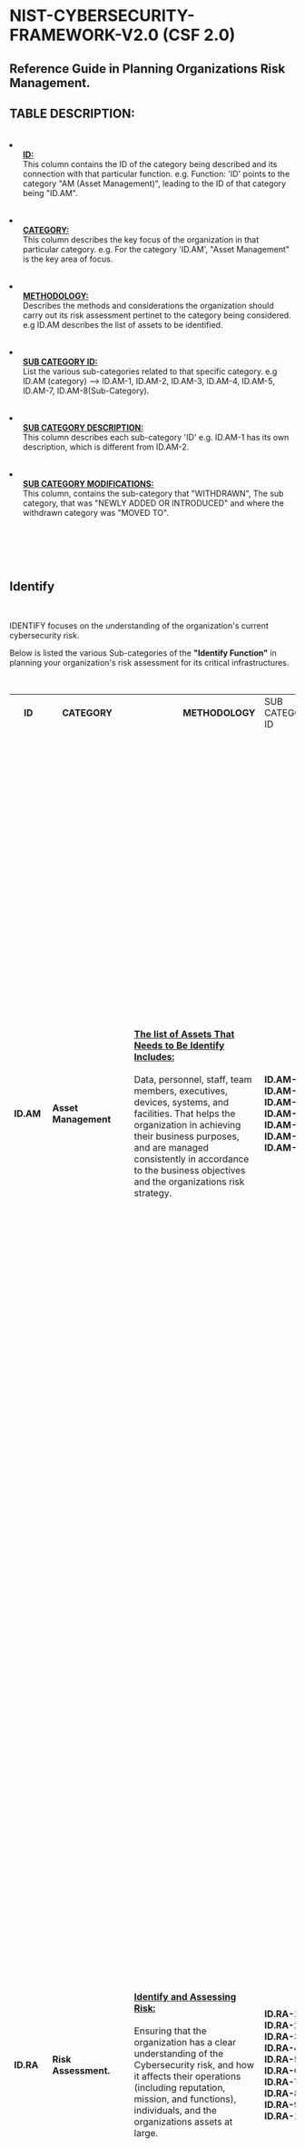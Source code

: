  # NIST-CYBERSECURITY-FRAMEWORK-V2.0 (CSF 2.0)

<h2>Reference Guide in Planning Organizations Risk Management.</h2>

<h2>TABLE DESCRIPTION:</h2>
<br>
 
<li><ul><strong><ins>ID:</ins></strong><br>This column contains the ID of the category being described and its connection with that particular function. e.g. Function:&nbsp;'ID' points to the category "AM (Asset Management)", leading to the ID of that category being "ID.AM".</ul></li><br>

<li><ul><strong><ins>CATEGORY:</ins></strong><br>This column describes the key focus of the organization in that particular category. e.g. For the category 'ID.AM', "Asset Management"  is the key area of focus.</ul></li><br> 

<li><ul><strong><ins>METHODOLOGY:</ins></strong><br>Describes the methods and considerations the organization should carry out its risk assessment pertinet to the category being considered. e.g ID.AM describes the list of assets to be identified.</ul></li><br>

<li><ul><strong><ins>SUB CATEGORY ID:</ins></strong><br>List the various sub-categories related to that specific category. e.g ID.AM (category) --> ID.AM-1, ID.AM-2, ID.AM-3, ID.AM-4, ID.AM-5, ID.AM-7, ID.AM-8(Sub-Category).</ul></li><br>

<li><ul><strong><ins>SUB CATEGORY DESCRIPTION:</ins></strong><br>This column describes each sub-category 'ID' e.g. ID.AM-1 has its own description, which is different from ID.AM-2.</ul></li><br>

<li><ul><strong><ins>SUB CATEGORY MODIFICATIONS:</ins></strong><br>This column, contains the sub-category that "WITHDRAWN", The sub category, that was "NEWLY ADDED OR INTRODUCED" and where the withdrawn category was "MOVED TO".</ul></li><br>




<br><br>



<h2>Identify</h2>


<br>

IDENTIFY focuses on the understanding of the organization's current cybersecurity risk.<br>

Below is listed the various Sub-categories of the <strong>"Identify Function"</strong> in planning your organization's risk assessment for its critical infrastructures. 


<br>

<table>
<tr>
<td><strong>&nbsp;&nbsp;&nbsp;&nbsp;ID</strong></td><td><strong>&nbsp;&nbsp;&nbsp;&nbsp;CATEGORY</strong></td><td><strong>&nbsp;&nbsp;&nbsp;&nbsp;&nbsp;&nbsp;&nbsp;&nbsp;&nbsp;&nbsp;&nbsp;&nbsp;&nbsp;&nbsp;&nbsp;&nbsp;&nbsp;&nbsp;&nbsp;&nbsp;METHODOLOGY</strong></td><td>SUB CATEGORY ID</td><td><strong>&nbsp;&nbsp;&nbsp;&nbsp;&nbsp;&nbsp;&nbsp;SUB CATEGORY &nbsp;&nbsp;&nbsp;&nbsp;&nbsp;&nbsp;&nbsp;DESCRIPTION</strong></td><td><strong>&nbsp;&nbsp;&nbsp;&nbsp;SUB CATEGORY MODIFICATIONS</strong></td>
</tr>
<tr>
<tr>
</tr>

   
<!-- Here the ID.AM Begins.-->
<tr>
<td><strong>ID.AM</strong></td><td><strong>Asset Management</strong></td>

<td><ins><strong>The list of Assets That Needs to Be Identify Includes:</strong></ins>
<br><br>
Data, personnel, staff, team members, executives, devices, systems, and facilities. That helps the organization in achieving their business purposes, and are managed consistently in accordance to the business objectives and the organizations risk strategy.
</td>   
<td><strong>ID.AM-1, ID.AM-2, ID.AM-3, ID.AM-4, ID.AM-5, ID.AM-7, ID.AM-8 </strong></td>

<td>
  <br><ins><strong>ID.AM-1:</strong></ins><br><br>Take inventory of physical devices and systems within the organization.</strong><br><br>
 <ins><strong>ID.AM-2:</strong></ins><br><br>Take inventory of all softwares platforms and applications within the organization.<br><br>
 <ins><strong>ID.AM-3:</strong></ins><br><br>Map the organization's authorized network communication, both internal and external network data flow.<br><br>
 <ins><strong>ID.AM-4:</strong></ins><br><br>Take inventories of services provided by supplier.<br><br>
 <ins><strong>ID.AM-5:</strong></ins><br><br>Priortizing and classifying resources (Hardware devices, Softwares, data), based on their criticality, and impact on business.<br> <br>
  <ins><strong>ID.AM-7:</strong></ins><br><br>Identifying and catologue data, and corresponding metadata for designated data types.<br> <br>
  <ins><strong>ID.AM-8:</strong></ins><br><br>Systems, hardware, software, services, are maintained and managed throughout their life cycles.<br> <br>
 <br>
 </td>

<td><ins><strong>WITHDRAWN</strong></ins><br>ID.AM-6<br><br>
<ins><strong>NEWLY ADDED</strong></ins><br>ID.AM-7, IDM.AM-8<br><br>
<ins><strong>MOVED TO</strong></ins><br>GV.RR-2, GV.SC-2
</td>
</tr>


<!-- Here the ID.AM Ends.-->





<!-- Here the ID.RA Begins Here.-->
<tr>
<td><strong>ID.RA</strong></td><td><strong>Risk Assessment.</strong></td>

<td><ins><strong>Identify and Assessing Risk:</strong></ins>
<br><br>
Ensuring that the organization has a clear understanding of the Cybersecurity risk, and how it affects their operations (including reputation, mission, and functions), individuals, and the organizations assets at large.
</td>   
<td><strong>ID.RA-1, ID.RA-2, ID.RA-3, ID.RA-4, ID.RA-5, ID.RA-6, ID.RA-7, ID.RA-8, ID.RA-9, ID.RA-10.</strong></td>

<td>
 <br><ins><strong>ID.RA-1:</strong></ins><br><br>Identifying and documentation of all vulnerabilities in the organizations Assets.</strong><br><br>
 <ins><strong>ID.RA-2:</strong></ins><br><br>Threat and vulnerabilities information discovered in online forums, social networking apps, and other relevant sources.</strong><br><br>
 <ins><strong>ID.RA-3:</strong></ins><br><br>Both Internal and External threats are Identified and documented.</strong><br><br>
   <ins><strong>ID.RA-4:</strong></ins><br><br>All potential impacts and likelihood of threats exploiting vulnerabilities in the organizations are identified and documented.</strong><br><br>
    <ins><strong>ID.RA-5:</strong></ins><br><br>The lines of communications across the organization regarding cybersecurity risk, risk from suppliers, and third party risks, are established.</strong><br><br>
     <ins><strong>ID.RA-6:</strong></ins><br><br>Threats, vulnerabilities, impacts, and likelihood are used to estimate the risk, and priortize the risk response.</strong><br><br>
      <ins><strong>ID.RA-7:</strong></ins><br><br>Managing changes and exceptions of accessed risk impact, and ensure they are documented and tracked.</strong><br><br>
      <ins><strong>ID.RA-8:</strong></ins><br><br>Establishing the processes by which vulnerabilities disclosures are recieved, analyzed, and responded responded to.</strong><br><br>
      <ins><strong>ID.RA-9:</strong></ins><br><br>The authenticity and integrity of both hardware and software are assessed before they are acquired and used.</strong><br><br>
      <ins><strong>ID.RA-10:</strong></ins><br><br>Critical suppliers are assessed prior to the acquisition.</strong><br><br>
 <br>
</td>


<td><ins><strong>WITHDRAWN</strong></ins><br>(N/A)<br><br>
<ins><strong>NEWLY ADDED</strong></ins><br>ID.RA-7, ID.RA-8, ID.RA-9, ID.RA-10.<br><br>
<ins><strong>MOVED TO</strong></ins><br>(N/A)
</td>
</tr>


<!-- Here the ID.RA Ends.-->






<!-- Here the GV.RR Begins Here.-->
<tr>
<td><strong>GV.RR</strong></td><td><strong>Roles, Responsibilities, and Authorities</strong></td>

<td><ins><strong>Establishing The Organizations Cybersecurity Roles and Responsibilities:</strong></ins>
<br><br>
The organizations cybersecurity roles, responsbilities, and accountability to promote accountability, performance assessment, and continuous improvement are established and communicated.
</td>   
<td><strong>GV.RR-1, GV.RR-2, GV.RR-3, GV.RR-4</strong></td>

<td>
  <br><ins><strong>GV.RR-1:</strong></ins><br><br>The organization leadership, is responsible and accountable for its cybersecurity risk, and promotes a culture, that is risk aware, ethical, and continuously improving.</strong><br><br>
 <ins><strong>GV.RR-2:</strong></ins><br><br>The Roles, Responsibilities, and Authorities related to the organizations cybersecurity risk management are established, communicated, understood, and enforced.</strong><br><br>
 <ins><strong>GV.RR-3:</strong></ins><br><br>Adequate resources, are allocated in proportion with the organizations cybersecurity risk strategy, roles, responsibilities, and policies.</strong><br><br>
   <ins><strong>GV.RR-4:</strong></ins><br><br>The human resources practises, should also include cybersecurity. <br> <br>
    

<td><ins><strong>WITHDRAWN</strong></ins><br>(N/A)<br><br>
<ins><strong>NEWLY ADDED</strong></ins><br>(N/A)<br><br>
<ins><strong>MOVED TO</strong></ins><br>(N/A)
</td>
</tr>


<!-- Here the GV.RR Ends.-->






<!-- Here the GV.PO Begins Here.-->
<tr>
<td><strong>GV.PO</strong></td><td><strong>Policy</strong></td>

<td><ins><strong>Establishing The Organizations Cybersecurity Policies:</strong></ins>
<br><br>
The organizations cybersecurity policies is established, communicated, and enforced.
</td>   
<td><strong>GV.PO-1, GV.PO-2</strong></td>

<td>
  <br><ins><strong>GV.PO-1:</strong></ins><br><br>Establishing, communicating, and enforcing the policy for managing the organizations cybersecurity risk based on the organizational context, cybersecurity strategy, and priorities.<br><br>
 <ins><strong>GV.PO-2:</strong></ins><br><br>The organization's policy for managing its cybersecurity risk is reviewed, updated, communicated, and enforced to reflect changes in requirements, threats, technology, and organizational mission. <br> <br> 
    

<td><ins><strong>WITHDRAWN</strong></ins><br>(N/A)<br><br>
<ins><strong>NEWLY ADDED</strong></ins><br>(N/A)<br><br>
<ins><strong>MOVED TO</strong></ins><br>(N/A)
</td>
</tr>


<!-- Here the GV.PO Ends.-->











<!-- Here the GV.OV Begins Here.-->
<tr>
<td><strong>GV.OV</strong></td><td><strong>Oversight</strong></td>

<td><ins><strong>Adjusting Risk Management Strategies Using Results:</strong></ins>
<br><br>
The results from the organization wide cybersecurity risk managements events and performance are utilized to inform, improve, and adjust the risk management strategy. 
</td>   
<td><strong>GV.OV-1, GV.OV-2, GV.OV-3</strong></td>

<td>
  <br><ins><strong>GV.OV-1:</strong></ins><br><br>The organizations cybersecurity risk management strategy outcomes are reviewed to inform, and adjust the strategy and direction.<br><br>
 <ins><strong>GV.OV-2:</strong></ins><br><br>The organization's cybersecurity risk management strategy is reviewed and adjusted to ensure the coverage of the organizational requirements and risks.<br><br> 
  <ins><strong>GV.OV-3:</strong></ins><br><br>The organization's cybersecurity risk management performance is evaluated and reviewed for the necessary adjustments.  <br> <br>
    


<td><ins><strong>WITHDRAWN</strong></ins><br>(N/A)<br><br>
<ins><strong>NEWLY ADDED</strong></ins><br>(N/A)<br><br>
<ins><strong>MOVED TO</strong></ins><br>(N/A)
</td>
</tr>


<!-- Here the GV.OV Ends.-->








<!-- Here the GV.SC Begins Here.-->
<tr>
<td><strong>GV.SC</strong></td><td><strong>Cybersecurity Supply Chain Risk Management</strong></td>

<td><ins><strong>Identifying,Establishing, Managing and Monitoring:</strong></ins>
<br><br>
The organization's cyber supply chain risk management processes are identified, established, managed, monitored, and improved by the stakeholders of the organization. 
</td>   
<td><strong>GV.SC-1, GV.SC-2, GV.SC-3,GV.SC-4, GV.SC-5, GV.SC-6, GV.SC-7, GV.SC-8, GV.SC-9, GV.SC-10</strong></td>

<td>
  <br><ins><strong>GV.SC-1:</strong></ins><br><br>The organizations stakeholders are to agree, and establish a cybersecurity supply chain risk management program, strategy, objectives,policies, and processes.<br><br>
 <ins><strong>GV.SC-2:</strong></ins><br><br>The organization's are to establish, communicate, and coordinate internally and externally its cybersecurity roles and responsibilities for suppliers, customers, and partners.<br><br> 
  <ins><strong>GV.SC-3:</strong></ins><br><br>The organization's cybersecurity supply chain risk management is integrated into the cybersecurity and enterprise risk management, risk assessment, and improvement processes.<br><br>
 <ins><strong>GV.SC-4:</strong></ins><br><br>The organizations suppliers are known(identified), and prioritized by criticality.<br><br>
 <ins><strong>GV.SC-5:</strong></ins><br><br>The organization's requirements to address cybersecurity risks in supply chains are established, prioritized, and integrated into contracts and other forms of agreements with both suppliers, and other relevant third parties.<br><br> 
  <ins><strong>GV.SC-6:</strong></ins><br><br>The organization should conduct proper planning and due diligence to reduce risks before entering into a formal relationship with supplier or other third-party.<br><br>
 <ins><strong>GV.SC-7:</strong></ins><br><br>The risk posed by the supplier, their products,services, and risk arising from other third parties, are understood, recorded, prioritized, assessed, responded to, and monitored over the course of the relationship with the organization.<br><br>
 <ins><strong>GV.SC-8:</strong></ins><br><br>The organization must include relevant suppliers, and other third parties in its incident planning, response, and recovery activities.<br><br> 
  <ins><strong>GV.SC-9:</strong></ins><br><br>The organization's supply chain security practises are integrated into cybersecurity and enterprise risk management programs, and their performance are to be monitored throughout the technology product and service life cycle.<br><br>
  <ins><strong>GV.SC-10:</strong></ins><br><br>The organization's cybersecurity supply chain risk management plans, should include provisions for activities that occur after the conclusion of a partnership or service agreement.<br><br> 
    
<td><ins><strong>WITHDRAWN</strong></ins><br>(N/A)<br><br>
<ins><strong>NEWLY ADDED</strong></ins><br>(N/A)<br><br>
<ins><strong>MOVED TO</strong></ins><br>(N/A)
</td>
</tr>


<!-- Here the GV.SC Ends.-->





</table>
